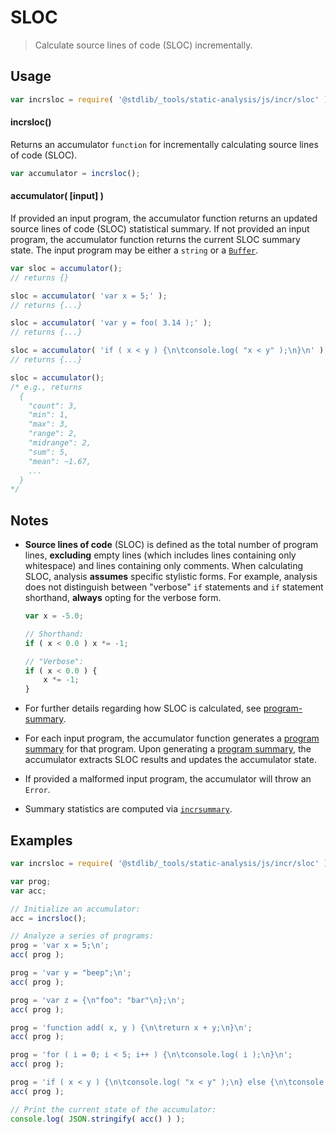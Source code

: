 # SLOC

> Calculate source lines of code (SLOC) incrementally.

<!-- Section to include introductory text. Make sure to keep an empty line after the intro `section` element and another before the `/section` close. -->

<section class="intro">

</section>

<!-- /.intro -->

<!-- Package usage documentation. -->

<section class="usage">

## Usage

```javascript
var incrsloc = require( '@stdlib/_tools/static-analysis/js/incr/sloc' );
```

#### incrsloc()

Returns an accumulator `function` for incrementally calculating source lines of code (SLOC).

```javascript
var accumulator = incrsloc();
```

#### accumulator( \[input] )

If provided an input program, the accumulator function returns an updated source lines of code (SLOC) statistical summary. If not provided an input program, the accumulator function returns the current SLOC summary state. The input program may be either a `string` or a [`Buffer`][@stdlib/buffer/ctor].

```javascript
var sloc = accumulator();
// returns {}

sloc = accumulator( 'var x = 5;' );
// returns {...}

sloc = accumulator( 'var y = foo( 3.14 );' );
// returns {...}

sloc = accumulator( 'if ( x < y ) {\n\tconsole.log( "x < y" );\n}\n' );
// returns {...}

sloc = accumulator();
/* e.g., returns
  {
    "count": 3,
    "min": 1,
    "max": 3,
    "range": 2,
    "midrange": 2,
    "sum": 5,
    "mean": ~1.67,
    ...
  }
*/
```

</section>

<!-- /.usage -->

<!-- Package usage notes. Make sure to keep an empty line after the `section` element and another before the `/section` close. -->

<section class="notes">

## Notes

-   **Source lines of code** (SLOC) is defined as the total number of program lines, **excluding** empty lines (which includes lines containing only whitespace) and lines containing only comments. When calculating SLOC, analysis **assumes** specific stylistic forms. For example, analysis does not distinguish between "verbose" `if` statements and `if` statement shorthand, **always** opting for the verbose form.

    <!-- eslint-disable curly -->

    ```javascript
    var x = -5.0;

    // Shorthand:
    if ( x < 0.0 ) x *= -1;

    // "Verbose":
    if ( x < 0.0 ) {
        x *= -1;
    }
    ```

-   For further details regarding how SLOC is calculated, see [program-summary][@stdlib/_tools/static-analysis/js/program-summary].

-   For each input program, the accumulator function generates a [program summary][@stdlib/_tools/static-analysis/js/program-summary] for that program. Upon generating a [program summary][@stdlib/_tools/static-analysis/js/program-summary], the accumulator extracts SLOC results and updates the accumulator state.

-   If provided a malformed input program, the accumulator will throw an `Error`.

-   Summary statistics are computed via [`incrsummary`][@stdlib/math/stats/incr/summary].

</section>

<!-- /.notes -->

<!-- Package usage examples. -->

<section class="examples">

## Examples

```javascript
var incrsloc = require( '@stdlib/_tools/static-analysis/js/incr/sloc' );

var prog;
var acc;

// Initialize an accumulator:
acc = incrsloc();

// Analyze a series of programs:
prog = 'var x = 5;\n';
acc( prog );

prog = 'var y = "beep";\n';
acc( prog );

prog = 'var z = {\n"foo": "bar"\n};\n';
acc( prog );

prog = 'function add( x, y ) {\n\treturn x + y;\n}\n';
acc( prog );

prog = 'for ( i = 0; i < 5; i++ ) {\n\tconsole.log( i );\n}\n';
acc( prog );

prog = 'if ( x < y ) {\n\tconsole.log( "x < y" );\n} else {\n\tconsole.log( "x >= y" );\n}\n';
acc( prog );

// Print the current state of the accumulator:
console.log( JSON.stringify( acc() ) );
```

</section>

<!-- /.examples -->

<!-- Section to include cited references. If references are included, add a horizontal rule *before* the section. Make sure to keep an empty line after the `section` element and another before the `/section` close. -->

<section class="references">

</section>

<!-- /.references -->

<!-- Section for all links. Make sure to keep an empty line after the `section` element and another before the `/section` close. -->

<section class="links">

[@stdlib/buffer/ctor]: https://github.com/stdlib-js/stdlib

[@stdlib/_tools/static-analysis/js/program-summary]: https://github.com/stdlib-js/stdlib

[@stdlib/math/stats/incr/summary]: https://github.com/stdlib-js/stdlib

</section>

<!-- /.links -->
